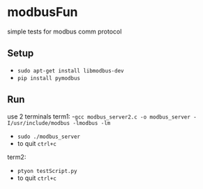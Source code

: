 # modbusFun
simple tests for modbus comm protocol

## Setup
- `sudo apt-get install libmodbus-dev`
- `pip install pymodbus`

## Run
use 2 terminals
term1: 
 -`gcc modbus_server2.c -o modbus_server -I/usr/include/modbus -lmodbus -lm`
 - `sudo ./modbus_server`
 - to quit `ctrl+c`
  
term2: 
- `ptyon testScript.py`
- to quit `ctrl+c`

